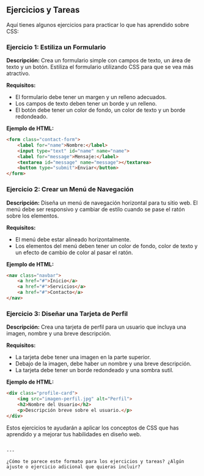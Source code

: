## Ejercicios y Tareas

Aquí tienes algunos ejercicios para practicar lo que has aprendido sobre CSS:

### Ejercicio 1: Estiliza un Formulario

**Descripción:**
Crea un formulario simple con campos de texto, un área de texto y un botón. Estiliza el formulario utilizando CSS para que se vea más atractivo.

**Requisitos:**
- El formulario debe tener un margen y un relleno adecuados.
- Los campos de texto deben tener un borde y un relleno.
- El botón debe tener un color de fondo, un color de texto y un borde redondeado.

**Ejemplo de HTML:**
```html
<form class="contact-form">
    <label for="name">Nombre:</label>
    <input type="text" id="name" name="name">
    <label for="message">Mensaje:</label>
    <textarea id="message" name="message"></textarea>
    <button type="submit">Enviar</button>
</form>
```

### Ejercicio 2: Crear un Menú de Navegación

**Descripción:**
Diseña un menú de navegación horizontal para tu sitio web. El menú debe ser responsivo y cambiar de estilo cuando se pase el ratón sobre los elementos.

**Requisitos:**
- El menú debe estar alineado horizontalmente.
- Los elementos del menú deben tener un color de fondo, color de texto y un efecto de cambio de color al pasar el ratón.

**Ejemplo de HTML:**
```html
<nav class="navbar">
    <a href="#">Inicio</a>
    <a href="#">Servicios</a>
    <a href="#">Contacto</a>
</nav>
```

### Ejercicio 3: Diseñar una Tarjeta de Perfil

**Descripción:**
Crea una tarjeta de perfil para un usuario que incluya una imagen, nombre y una breve descripción.

**Requisitos:**
- La tarjeta debe tener una imagen en la parte superior.
- Debajo de la imagen, debe haber un nombre y una breve descripción.
- La tarjeta debe tener un borde redondeado y una sombra sutil.

**Ejemplo de HTML:**
```html
<div class="profile-card">
    <img src="imagen-perfil.jpg" alt="Perfil">
    <h2>Nombre del Usuario</h2>
    <p>Descripción breve sobre el usuario.</p>
</div>
```

Estos ejercicios te ayudarán a aplicar los conceptos de CSS que has aprendido y a mejorar tus habilidades en diseño web.
```

---

¿Cómo te parece este formato para los ejercicios y tareas? ¿Algún ajuste o ejercicio adicional que quieras incluir?